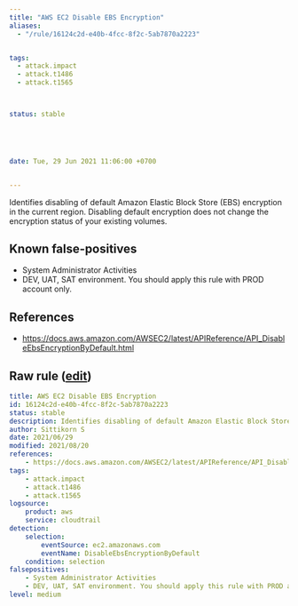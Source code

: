 ```yaml
---
title: "AWS EC2 Disable EBS Encryption"
aliases:
  - "/rule/16124c2d-e40b-4fcc-8f2c-5ab7870a2223"


tags:
  - attack.impact
  - attack.t1486
  - attack.t1565



status: stable





date: Tue, 29 Jun 2021 11:06:00 +0700


---
```


Identifies disabling of default Amazon Elastic Block Store (EBS) encryption in the current region. Disabling default encryption does not change the encryption status of your existing volumes.

<!--more-->


## Known false-positives

* System Administrator Activities
* DEV, UAT, SAT environment. You should apply this rule with PROD account only.



## References

* https://docs.aws.amazon.com/AWSEC2/latest/APIReference/API_DisableEbsEncryptionByDefault.html


## Raw rule ([edit](https://github.com/SigmaHQ/sigma/edit/master/rules/cloud/aws/aws_ec2_disable_encryption.yml))
```yaml
title: AWS EC2 Disable EBS Encryption
id: 16124c2d-e40b-4fcc-8f2c-5ab7870a2223
status: stable
description: Identifies disabling of default Amazon Elastic Block Store (EBS) encryption in the current region. Disabling default encryption does not change the encryption status of your existing volumes.
author: Sittikorn S
date: 2021/06/29
modified: 2021/08/20
references:
    - https://docs.aws.amazon.com/AWSEC2/latest/APIReference/API_DisableEbsEncryptionByDefault.html
tags:
    - attack.impact
    - attack.t1486
    - attack.t1565
logsource:
    product: aws
    service: cloudtrail
detection:
    selection:
        eventSource: ec2.amazonaws.com
        eventName: DisableEbsEncryptionByDefault
    condition: selection
falsepositives:
    - System Administrator Activities
    - DEV, UAT, SAT environment. You should apply this rule with PROD account only.
level: medium

```
